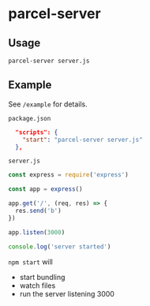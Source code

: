 # parcel-server

## Usage
```
parcel-server server.js
```

## Example
See `/example` for details.

`package.json`
```json
  "scripts": {
    "start": "parcel-server server.js"
  },
```

`server.js`
```js
const express = require('express')

const app = express()

app.get('/', (req, res) => {
  res.send('b')
})

app.listen(3000)

console.log('server started')
```

`npm start` will
- start bundling
- watch files
- run the server listening 3000

